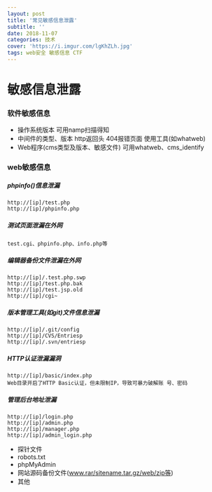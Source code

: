 ```yaml
---
layout: post
title: '常见敏感信息泄露'
subtitle: ''
date: 2018-11-07
categories: 技术
cover: 'https://i.imgur.com/lgKhZLh.jpg'
tags: web安全 敏感信息 CTF
---
```


# 敏感信息泄露
### 软件敏感信息
- 操作系统版本
    可用namp扫描得知
- 中间件的类型、版本
    http返回头
    404报错页面
    使用工具(如whatweb)
- Web程序(cms类型及版本、敏感文件)
    可用whatweb、cms_identify

### web敏感信息
##### phpinfo()信息泄漏
    http://[ip]/test.php
	http://[ip]/phpinfo.php
##### 测试页面泄漏在外网
    test.cgi、phpinfo.php、info.php等
##### 编辑器备份文件泄漏在外网
    http://[ip]/.test.php.swp
    http://[ip]/test.php.bak
    http://[ip]/test.jsp.old
    http://[ip]/cgi~
   
##### 版本管理工具(如git)文件信息泄漏
    http://[ip]/.git/config
    http://[ip]/CVS/Entriesp
    http://[ip]/.svn/entriesp
##### HTTP认证泄漏漏洞
    http://[ip]/basic/index.php
    Web目录开启了HTTP Basic认证，但未限制IP，导致可暴力破解账 号、密码
##### 管理后台地址泄漏
	http://[ip]/login.php
	http://[ip]/admin.php
	http://[ip]/manager.php
	http://[ip]/admin_login.php
* 探针文件
* robots.txt
* phpMyAdmin
* 网站源码备份文件(www.rar/sitename.tar.gz/web/zip等)
* 其他
